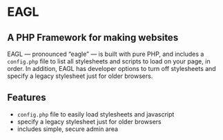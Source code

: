 # EAGL
## A PHP Framework for making websites

EAGL — pronounced “eagle” — is built with pure PHP, and includes a `config.php` file to list all stylesheets and scripts to load on your page, in order. In addition, EAGL has developer options to turn off stylesheets and specify a legacy stylesheet just for older browsers.

## Features

- `config.php` file to easily load stylesheets and javascript
- specify a legacy stylesheet just for older browsers
- includes simple, secure admin area